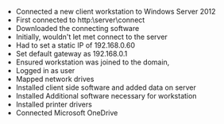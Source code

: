 - Connected a new client workstation to Windows Server 2012
- First connected to http:\\server\connect
- Downloaded the connecting software
- Initially, wouldn't let met connect to the server
- Had to set a static IP of 192.168.0.60
- Set default gateway as 192.168.0.1
- Ensured workstation was joined to the domain,
- Logged in as user
- Mapped network drives
- Installed client side software and added data on server
- Installed Additional software necessary for workstation
- Installed printer drivers
- Connected Microsoft OneDrive
